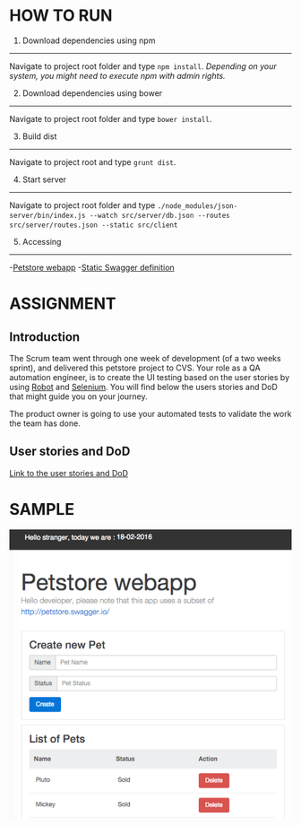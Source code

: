 HOW TO RUN
==========

1. Download dependencies using npm 
----------------------------------
Navigate to project root folder and type `npm install`.
*Depending on your system, you might need to execute npm with admin rights.*

2. Download dependencies using bower
------------------------------------
Navigate to project root folder and type `bower install`.

3. Build dist
-------------
Navigate to project root and type `grunt dist`.

4. Start server
---------------
Navigate to project root folder and type 
`./node_modules/json-server/bin/index.js --watch src/server/db.json --routes src/server/routes.json --static src/client`

5. Accessing 
------------
-[Petstore webapp](http://localhost:3000)
-[Static Swagger definition](http://localhost:3000/swagger.html)

ASSIGNMENT
==========
Introduction
------------
The Scrum team went through one week of development (of a two weeks sprint), and delivered this petstore project to CVS. Your role as a QA automation engineer, is to create the UI testing based on the user stories by using [Robot](http://robotframework.org/) and [Selenium](http://www.seleniumhq.org/).
You will find below the users stories and DoD that might guide you on your journey.

The product owner is going to use your automated tests to validate the work the team has done.

User stories and DoD
--------------------
[Link to the user stories and DoD](./assignment/USER-STORIES.md)

SAMPLE
======

![alt text](./assignment/sample.png "App look")